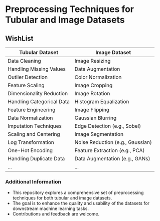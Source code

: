 # Preprocessing Techniques for Tubular and Image Datasets

## WishList

| Tubular Dataset           | Image Dataset                  |
| ------------------------- | ------------------------------ |
| Data Cleaning             | Image Resizing                 |
| Handling Missing Values   | Data Augmentation              |
| Outlier Detection         | Color Normalization            |
| Feature Scaling           | Image Cropping                 |
| Dimensionality Reduction  | Image Rotation                  |
| Handling Categorical Data | Histogram Equalization         |
| Feature Engineering       | Image Flipping                 |
| Data Normalization        | Gaussian Blurring              |
| Imputation Techniques     | Edge Detection (e.g., Sobel)   |
| Scaling and Centering     | Image Segmentation             |
| Log Transformation        | Noise Reduction (e.g., Gaussian)|
| One-Hot Encoding          | Feature Extraction (e.g., PCA) |
| Handling Duplicate Data   | Data Augmentation (e.g., GANs)  |
| ...                       | ...                            |

### Additional Information
- This repository explores a comprehensive set of preprocessing techniques for both tubular and image datasets.
- The goal is to enhance the quality and usability of the datasets for downstream machine learning tasks.
- Contributions and feedback are welcome.
